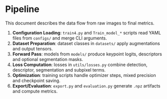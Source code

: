 # Pipeline

This document describes the data flow from raw images to final metrics.

1. **Configuration Loading**: `train4.py` and `Train_model_*` scripts read YAML files from `configs/` and merge CLI arguments.
2. **Dataset Preparation**: dataset classes in `datasets/` apply augmentations and output tensors.
3. **Forward Pass**: models from `models/` produce keypoint logits, descriptors and optional segmentation masks.
4. **Loss Computation**: losses in `utils/losses.py` combine detection, descriptor, segmentation and subpixel terms.
5. **Optimization**: training scripts handle optimizer steps, mixed precision and checkpoint saving.
6. **Export/Evaluation**: `export.py` and `evaluation.py` generate `.npz` artifacts and compute metrics.

